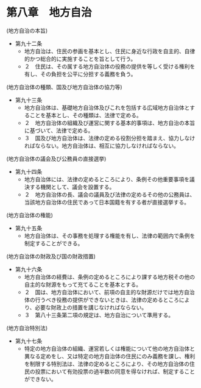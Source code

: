 # 第八章　地方自治

(地方自治の本旨)

- 第九十二条
    - 地方自治は、住民の参画を基本とし、住民に身近な行政を自主的、自律的かつ総合的に実施することを旨として行う。
    - ２　住民は、その属する地方自治体の役務の提供を等しく受ける権利を有し、その負担を公平に分担する義務を負う。

(地方自治体の種類、国及び地方自治体の協力等)

- 第九十三条
    - 地方自治体は、基礎地方自治体及びこれを包括する広域地方自治体とすることを基本とし、その種類は、法律で定める。
    - ２　地方自治体の組織及び運営に関する基本的事項は、地方自治の本旨に基づいて、法律で定める。
    - ３　国及び地方自治体は、法律の定める役割分担を踏まえ、協力しなければならない。地方自治体は、相互に協力しなければならない。

(地方自治体の議会及び公務員の直接選挙)

- 第九十四条
    - 地方自治体には、法律の定めるところにより、条例その他重要事項を議決する機関として、議会を設置する。
    - ２　地方自治体の長、議会の議員及び法律の定めるその他の公務員は、当該地方自治体の住民であって日本国籍を有する者が直接選挙する。

(地方自治体の権能)

- 第九十五条
    - 地方自治体は、その事務を処理する権能を有し、法律の範囲内で条例を制定することができる。

(地方自治体の財政及び国の財政措置)

- 第九十六条
    - 地方自治体の経費は、条例の定めるところにより課する地方税その他の自主的な財源をもって充てることを基本とする。
    - ２　国は、地方自治体において、前項の自主的な財源だけでは地方自治体の行うべき役務の提供ができないときは、法律の定めるところにより、必要な財政上の措置を講じなければならない。
    - ３　第八十三条第二項の規定は、地方自治について準用する。

(地方自治特別法)

- 第九十七条
    - 特定の地方自治体の組織、運営若しくは権能について他の地方自治体と異なる定めをし、又は特定の地方自治体の住民にのみ義務を課し、権利を制限する特別法は、法律の定めるところにより、その地方自治体の住民の投票において有効投票の過半数の同意を得なければ、制定することができない。
